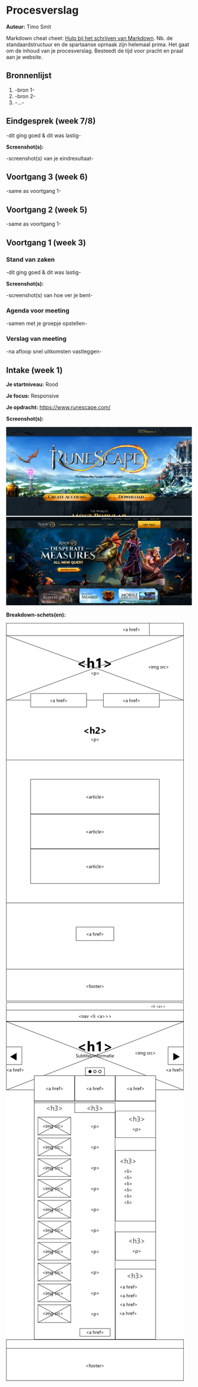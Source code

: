 # Procesverslag
**Auteur:** Timo Smit

Markdown cheat cheet: [Hulp bij het schrijven van Markdown](https://github.com/adam-p/markdown-here/wiki/Markdown-Cheatsheet). Nb. de standaardstructuur en de spartaanse opmaak zijn helemaal prima. Het gaat om de inhoud van je procesverslag. Besteedt de tijd voor pracht en praal aan je website.



## Bronnenlijst
1. -bron 1-
2. -bron 2-
3. -...-



## Eindgesprek (week 7/8)

-dit ging goed & dit was lastig-

**Screenshot(s):**

-screenshot(s) van je eindresultaat-



## Voortgang 3 (week 6)

-same as voortgang 1-



## Voortgang 2 (week 5)

-same as voortgang 1-



## Voortgang 1 (week 3)

### Stand van zaken

-dit ging goed & dit was lastig-

**Screenshot(s):**

-screenshot(s) van hoe ver je bent-

### Agenda voor meeting

-samen met je groepje opstellen-

### Verslag van meeting

-na afloop snel uitkomsten vastleggen-



## Intake (week 1)

**Je startniveau:** Rood

**Je focus:** Responsive

**Je opdracht:** https://www.runescape.com/

**Screenshot(s):**

![screenshot(s) die een goed beeld geven van de website die je gaat maken](images/Runescape-splash.PNG)
![screenshot(s) die een goed beeld geven van de website die je gaat maken](images/Runescape-community.PNG)

**Breakdown-schets(en):**

![-voorlopige breakdownschets(en) van een of beide pagina's van de site die je gaat maken-](images/Runescape-splash-frame.png)
![-voorlopige breakdownschets(en) van een of beide pagina's van de site die je gaat maken-](images/Runescape-community-frame.png)